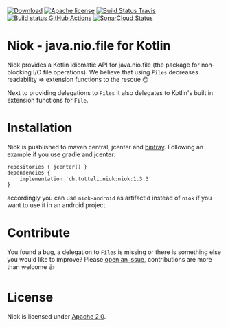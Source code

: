 [![Download](https://api.bintray.com/packages/robstoll/tutteli-jars/niok/images/download.svg)](https://bintray.com/robstoll/tutteli-jars/niok/_latestVersion)
[![Apache license](https://img.shields.io/badge/license-Apache%202.0-brightgreen.svg)](http://opensource.org/licenses/Apache2.0)
[![Build Status Travis](https://travis-ci.org/robstoll/niok.svg?tag=v1.3.3)](https://travis-ci.org/robstoll/niok/branches)
[![Build status GitHub Actions](https://github.com/robstoll/niok/workflows/Windows/badge.svg)](https://github.com/robstoll/niok/actions/)
[![SonarCloud Status](https://sonarcloud.io/api/project_badges/measure?project=robstoll_niok&metric=alert_status)](https://sonarcloud.io/dashboard?id=robstoll_niok)

# Niok - java.nio.file for Kotlin

Niok provides a Kotlin idiomatic API for java.nio.file (the package for non-blocking I/O file operations).
We believe that using `Files` decreases readability => extension functions to the rescue :smirk: 

Next to providing delegations to `Files` it also delegates to Kotlin's built in extension functions for `File`. 

# Installation

Niok is pusblished to maven central, jcenter and [bintray](https://bintray.com/robstoll/tutteli-jars/noik). 
Following an example if you use gradle and jcenter:

```
repositories { jcenter() }
dependencies {
    implementation 'ch.tutteli.niok:niok:1.3.3'
}
```

accordingly you can use `niok-android` as artifactId instead of `niok` if you want to use it in an android project.

# Contribute
You found a bug, a delegation to `Files` is missing or there is something else you would like to improve?
Please [open an issue](https://github.com/robstoll/niok/issues/new), contributions are more than welcome :+1:

# License
Niok is licensed under [Apache 2.0](http://opensource.org/licenses/Apache2.0).
